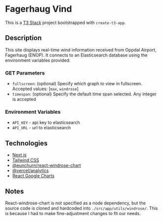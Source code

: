 # Fagerhaug Vind

This is a [T3 Stack](https://create.t3.gg/) project bootstrapped with `create-t3-app`.

## Description

This site displays real-time wind information received from Oppdal Airport, Fagerhaug (ENOP). It connects to an Elasticsearch database using the environment variables provided.

### GET Parameters

- `fullscreen`: (optional) Specify which graph to view in fullscreen. Accepted values: [`max`, `windrose`]
- `timespan`: (optional) Specify the default time span selected. Any integer is accepted

### Environment Variables

- `API_KEY` - api key to elasticsearch
- `API_URL` - url to elasticsearch

## Technologies

- [Next.js](https://nextjs.org/)
- [Tailwind CSS](https://tailwindcss.com/)
- [@eunchurn/react-windrose-chart](https://github.com/eunchurn/react-windrose-chart)
- [@vercel/analytics](https://vercel.com/analytics)
- [React Google Charts](https://www.react-google-charts.com/)

## Notes

React-windrose-chart is not specified as a node dependency, but the source code is cloned and hardcoded into `./src/app/utils/windrose/`. This is because I had to make fine-adjustment changes to fit our needs.
